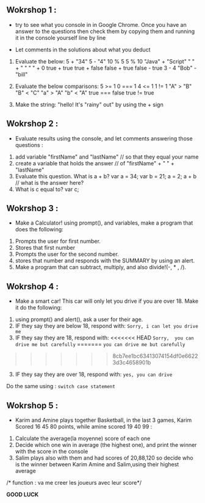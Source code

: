 ## Wokrshop 1 : 

* try to see what you console in  in Google Chrome. Once you have an answer to the questions then check them by copying them and running it in the console yourself line by line

* Let comments in the solutions about what you deduct

1. Evaluate the below:
5 + "34"
5 - "4"
10 % 5
5 % 10
"Java" + "Script"
" " + " "
" " + 0
true + true
true + false
false + true
false - true
3 - 4
"Bob" - "bill"


2. Evaluate the below comparisons:
5 >= 1
0 === 1
4 <= 1
1 != 1
"A" > "B"
"B" < "C"
"a" > "A"
"b" < "A"
true === false
true != true


3. Make the string: "hello! It's "rainy" out" by using the + sign

## Wokrshop 2 :

* Evaluate results using the console, and let comments answering those questions : 

1. add variable "firstName" and "lastName" // so that they equal your name
2. create a variable that holds the answer // of "firstName" + " " + "lastName"
3. Evaluate this question. What is a + b?
var a = 34;
var b = 21;
a = 2;
a + b // what is the answer here?
1. What is c equal to?
var c;


## Wokrshop 3 :

*  Make a Calculator! using prompt(), and variables, make a program that does the following:
 1. Prompts the user for first number.
 2. Stores that first number
 3. Prompts the user for the second number.
 4. stores that number and responds with the SUMMARY by using an alert.  
 5. Make a program that can subtract, multiply, and also divide!(-, * , /).

## Wokrshop 4 :
* Make a smart car! This car will only let you drive if you are over 18. Make it do the following:
1. using prompt() and alert(), ask a user for their age.
2. IF they say they are below 18, respond with:
`Sorry, i can let you drive me`
3. IF they say they are 18, respond with:
<<<<<<< HEAD
   `Sorry,  you can drive me but carefully`
=======
  `you can drive me but carefully`
>>>>>>> 8cb7ee1bc63413074154df0e66223d3c4658901b
3. IF they say they are over 18, respond with:
  `yes, you can drive`

  Do the same using : `switch case statement`


## Wokrshop 5 : 
* Karim and Amine plays together Basketball, in the last 3 games, Karim Scored 16 45 80 points, while amine scored 19 40 99 :

1. Calculate the average(la moyenne) score of each one 
2. Decide which one win in average (the highest one), and print the winner with the score in the console
3. Salim plays also with them and had scores of 20,88,120 so decide who is the winner between Karim Amine and Salim,using their highest average

/* function : va me creer les joueurs avec leur score*/


**GOOD LUCK** 
